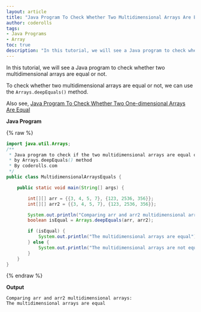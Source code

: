 ```yaml
---
layout: article  
title: "Java Program To Check Whether Two Multidimensional Arrays Are Equal"  
author: coderolls  
tags: 
- Java Programs
- Array
toc: true
description: "In this tutorial, we will see a Java program to check whether two multidimensional  arrays are equal or not."
---
```


In this tutorial, we will see a Java program to check whether two multidimensional  arrays are equal or not.

To check whether two multidimensional  arrays are equal or not, we can use the `Arrays.deepEquals()` method.

Also see, [Java Program To Check Whether Two One-dimensional Arrays Are Equal](/check-if-two-arrays-are-equal)

**Java Program**

{% raw %}

```java
import java.util.Arrays;
/**
 * Java program to check if the two multidimensional arrays are equal or not
 * by Arrays.deepEquals() method
 * By coderolls.com
 */
public class MultidimensionalArraysEquals {

    public static void main(String[] args) {

        int[][] arr = {{3, 4, 5, 7}, {123, 2536, 356}};
        int[][] arr2 = {{3, 4, 5, 7}, {123, 2536, 356}};

        System.out.println("Comparing arr and arr2 multidimensional arrays: ");
        boolean isEqual = Arrays.deepEquals(arr, arr2);

        if (isEqual) {
            System.out.println("The multidimensional arrays are equal");
        } else {
            System.out.println("The multidimensional arrays are not equal");
        }
    }
}
```

{% endraw %}

**Output**

```
Comparing arr and arr2 multidimensional arrays: 
The multidimensional arrays are equal
```
